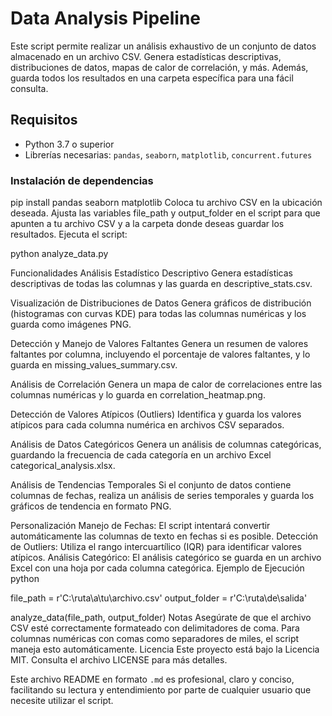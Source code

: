# Data Analysis Pipeline

Este script permite realizar un análisis exhaustivo de un conjunto de datos almacenado en un archivo CSV. Genera estadísticas descriptivas, distribuciones de datos, mapas de calor de correlación, y más. Además, guarda todos los resultados en una carpeta específica para una fácil consulta.

## Requisitos

- Python 3.7 o superior
- Librerías necesarias: `pandas`, `seaborn`, `matplotlib`, `concurrent.futures`

### Instalación de dependencias


pip install pandas seaborn matplotlib
Coloca tu archivo CSV en la ubicación deseada.
Ajusta las variables file_path y output_folder en el script para que apunten a tu archivo CSV y a la carpeta donde deseas guardar los resultados.
Ejecuta el script:


python analyze_data.py

Funcionalidades
Análisis Estadístico Descriptivo
Genera estadísticas descriptivas de todas las columnas y las guarda en descriptive_stats.csv.

Visualización de Distribuciones de Datos
Genera gráficos de distribución (histogramas con curvas KDE) para todas las columnas numéricas y los guarda como imágenes PNG.

Detección y Manejo de Valores Faltantes
Genera un resumen de valores faltantes por columna, incluyendo el porcentaje de valores faltantes, y lo guarda en missing_values_summary.csv.

Análisis de Correlación
Genera un mapa de calor de correlaciones entre las columnas numéricas y lo guarda en correlation_heatmap.png.

Detección de Valores Atípicos (Outliers)
Identifica y guarda los valores atípicos para cada columna numérica en archivos CSV separados.

Análisis de Datos Categóricos
Genera un análisis de columnas categóricas, guardando la frecuencia de cada categoría en un archivo Excel categorical_analysis.xlsx.

Análisis de Tendencias Temporales
Si el conjunto de datos contiene columnas de fechas, realiza un análisis de series temporales y guarda los gráficos de tendencia en formato PNG.

Personalización
Manejo de Fechas: El script intentará convertir automáticamente las columnas de texto en fechas si es posible.
Detección de Outliers: Utiliza el rango intercuartílico (IQR) para identificar valores atípicos.
Análisis Categórico: El análisis categórico se guarda en un archivo Excel con una hoja por cada columna categórica.
Ejemplo de Ejecución
python

file_path = r'C:\ruta\a\tu\archivo.csv'
output_folder = r'C:\ruta\de\salida'

analyze_data(file_path, output_folder)
Notas
Asegúrate de que el archivo CSV esté correctamente formateado con delimitadores de coma.
Para columnas numéricas con comas como separadores de miles, el script maneja esto automáticamente.
Licencia
Este proyecto está bajo la Licencia MIT. Consulta el archivo LICENSE para más detalles.



Este archivo README en formato `.md` es profesional, claro y conciso, facilitando su lectura y entendimiento por parte de cualquier usuario que necesite utilizar el script.
